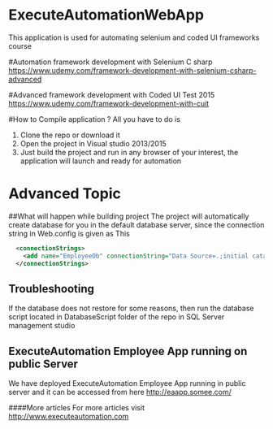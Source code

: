 # ExecuteAutomationWebApp
This application is used for automating selenium and coded UI frameworks course

#Automation framework development with Selenium C sharp
https://www.udemy.com/framework-development-with-selenium-csharp-advanced

#Advanced framework development with Coded UI Test 2015
https://www.udemy.com/framework-development-with-cuit

#How to Compile application ?
All you have to do is 

1. Clone the repo or download it
2. Open the project in Visual studio 2013/2015
3. Just build the project and run in any browser of your interest, the application will launch and ready for automation

# Advanced Topic
##What will happen while building project
The project will automatically create database for you in the default database server, since the connection string in Web.config is given as This
```xml
  <connectionStrings>
    <add name="EmployeeDb" connectionString="Data Source=.;initial catalog=EmployeeDB;integrated security=True" providerName="System.Data.SqlClient" />
  </connectionStrings>
```

## Troubleshooting
If the database does not restore for some reasons, then run the database script located in DatabaseScript folder of the repo in SQL Server management studio

## ExecuteAutomation Employee App running on public Server
We have deployed ExecuteAutomation Employee App running in public server and it can be accessed from here http://eaapp.somee.com/

####More articles
For more articles visit http://www.executeautomation.com
